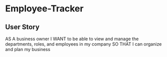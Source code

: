 # Employee-Tracker

## User Story

AS A business owner
I WANT to be able to view and manage the departments, roles, and employees in my company
SO THAT I can organize and plan my business